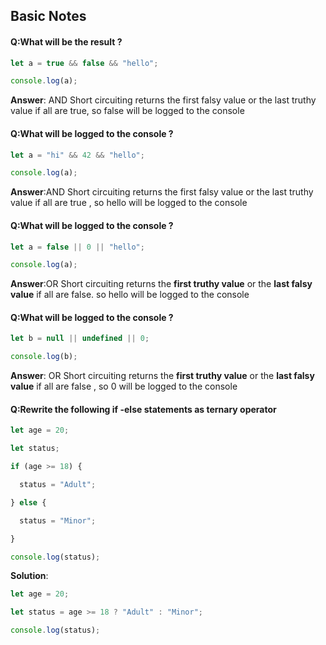 ## Basic Notes

#### Q:What will be the result ? 

```js
let a = true && false && "hello";

console.log(a);
```

**Answer**: AND Short circuiting returns the first falsy value or the last truthy value if all are true, so false will be logged to the console

#### Q:What will be logged to the console ? 

```js
let a = "hi" && 42 && "hello";

console.log(a);
```

**Answer**:AND Short circuiting returns the first falsy value or the last truthy value if all are true , so hello will be logged to the console

#### Q:What will be logged to the console ? 

```js
let a = false || 0 || "hello";

console.log(a);
```

**Answer**:OR Short circuiting returns the **first truthy value** or the **last falsy value** if all are false. so hello will be logged to the console

#### Q:What will be logged to the console ? 

```js
let b = null || undefined || 0;

console.log(b);
```

**Answer**: OR Short circuiting returns the **first truthy value** or the **last falsy value** if all are false , so 0 will be logged to the console 

#### Q:Rewrite the following  if -else statements as ternary operator

```js
let age = 20;

let status;

if (age >= 18) {

  status = "Adult";

} else {

  status = "Minor";

}

console.log(status);
```

**Solution**:

```js
let age = 20;

let status = age >= 18 ? "Adult" : "Minor";

console.log(status);
```

